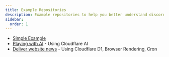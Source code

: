 ```yaml
---
title: Example Repositories
description: Example repositories to help you better understand discord hono.
sidebar:
  order: 1
---
```


- [Simple Example](https://github.com/luisfun/discord-hono-example)
- [Playing with AI](https://github.com/luisfun/discord-bot-cloudflare-ai) - Using Cloudflare AI
- [Deliver website news](https://github.com/luisfun/discord-bot-hoyo-news) - Using Cloudflare D1, Browser Rendering, Cron

